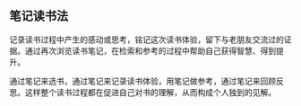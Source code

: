 ## 笔记读书法

记录读书过程中产生的感动或思考，铭记这次读书体验，留下与老朋友交流过的证据。通过再次浏览读书笔记，在检索和参考的过程中帮助自己获得智慧、得到提升。
    
通过笔记来选书，通过笔记来记录读书体验，用笔记做参考，通过笔记来回顾反思。这样整个读书过程都在促进自己对书的理解，从而构成个人独到的见解。
